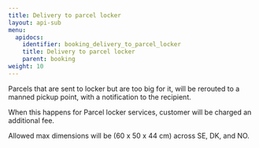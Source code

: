 ```yaml
---
title: Delivery to parcel locker
layout: api-sub
menu:
  apidocs:
    identifier: booking_delivery_to_parcel_locker
    title: Delivery to parcel locker
    parent: booking
weight: 10
---
```

Parcels that are sent to locker but are too big for it, will be rerouted to a manned pickup point, with a notification to the recipient.

When this happens for Parcel locker services, customer will be charged an additional fee.

Allowed max dimensions will be (60 x 50 x 44 cm) across SE, DK, and NO.

